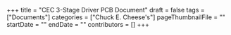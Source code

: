 +++
title = "CEC 3-Stage Driver PCB Document"
draft = false
tags = ["Documents"]
categories = ["Chuck E. Cheese's"]
pageThumbnailFile = ""
startDate = ""
endDate = ""
contributors = []
+++
